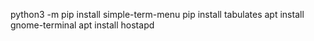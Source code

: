 python3 -m pip install simple-term-menu 
pip install tabulates
apt install gnome-terminal
apt install hostapd
